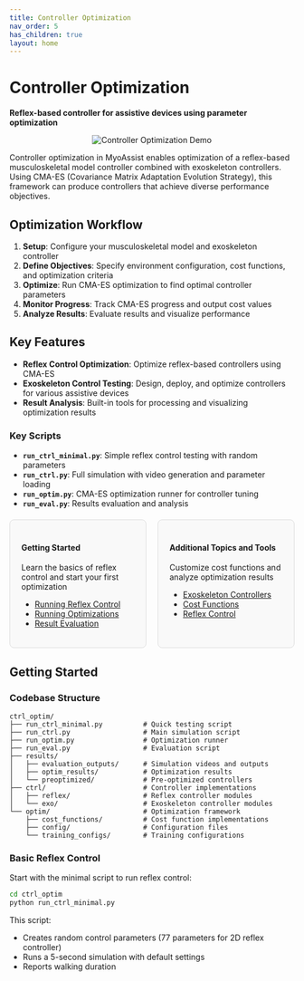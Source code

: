 ```yaml
---
title: Controller Optimization
nav_order: 5
has_children: true
layout: home
---
```


# Controller Optimization

**Reflex-based controller for assistive devices using parameter optimization**

<div style="text-align: center;">
  <img src="../assets/exo_vis_r.gif" alt="Controller Optimization Demo" style="max-width: 75%; height: auto;">
  <!-- <div>Controller Optimization Demo</div> -->
</div>

Controller optimization in MyoAssist enables optimization of a reflex-based musculoskeletal model controller combined with exoskeleton controllers. Using CMA-ES (Covariance Matrix Adaptation Evolution Strategy), this framework can produce controllers that achieve diverse performance objectives.

## Optimization Workflow

1. **Setup**: Configure your musculoskeletal model and exoskeleton controller
2. **Define Objectives**: Specify environment configuration, cost functions, and optimization criteria
3. **Optimize**: Run CMA-ES optimization to find optimal controller parameters
4. **Monitor Progress**: Track CMA-ES progress and output cost values
4. **Analyze Results**: Evaluate results and visualize performance

## Key Features

- **Reflex Control Optimization**: Optimize reflex-based controllers using CMA-ES
- **Exoskeleton Control Testing**: Design, deploy, and optimize controllers for various assistive devices
- **Result Analysis**: Built-in tools for processing and visualizing optimization results

### Key Scripts

- **`run_ctrl_minimal.py`**: Simple reflex control testing with random parameters
- **`run_ctrl.py`**: Full simulation with video generation and parameter loading
- **`run_optim.py`**: CMA-ES optimization runner for controller tuning
- **`run_eval.py`**: Results evaluation and analysis

<div style="display: flex; gap: 20px; margin: 20px 0;">
  <div style="flex: 1; padding: 20px; border: 1px solid #ddd; border-radius: 8px; background-color: #f9f9f9;">
    <h4>Getting Started</h4>
    <p>Learn the basics of reflex control and start your first optimization</p>
    <ul>
      <li><a href="Running_Reflex_Control">Running Reflex Control</a></li>
      <li><a href="Running_Optimizations">Running Optimizations</a></li>
      <li><a href="Evaluating_Results">Result Evaluation</a></li>
    </ul>
  </div>
  <div style="flex: 1; padding: 20px; border: 1px solid #ddd; border-radius: 8px; background-color: #f9f9f9;">
    <h4>Additional Topics and Tools</h4>
    <p>Customize cost functions and analyze optimization results</p>
    <ul>
      <li><a href="Exoskeleton_Controllers">Exoskeleton Controllers</a></li>
      <li><a href="Understanding_Cost">Cost Functions</a></li>
      <li><a href="Reflex_Control_Overview">Reflex Control</a></li>
    </ul>
  </div>
</div>

## Getting Started

### Codebase Structure

```
ctrl_optim/
├── run_ctrl_minimal.py          # Quick testing script
├── run_ctrl.py                  # Main simulation script
├── run_optim.py                 # Optimization runner
├── run_eval.py                  # Evaluation script
├── results/
│   ├── evaluation_outputs/      # Simulation videos and outputs
│   ├── optim_results/           # Optimization results
│   └── preoptimized/            # Pre-optimized controllers
├── ctrl/                        # Controller implementations
│   ├── reflex/                  # Reflex controller modules
│   └── exo/                     # Exoskeleton controller modules
└── optim/                       # Optimization framework
    ├── cost_functions/          # Cost function implementations
    ├── config/                  # Configuration files
    └── training_configs/        # Training configurations
```


### Basic Reflex Control

Start with the minimal script to run reflex control:

```bash
cd ctrl_optim
python run_ctrl_minimal.py
```

This script:
- Creates random control parameters (77 parameters for 2D reflex controller)
- Runs a 5-second simulation with default settings
- Reports walking duration
